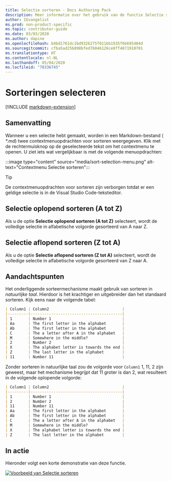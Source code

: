```yaml
---
title: Selectie sorteren - Docs Authoring Pack
description: Meer informatie over het gebruik van de functie Selectie sorteren van het Docs Authoring Pack, Visual Studio Code-extensie.
author: IEvangelist
ms.prod: non-product-specific
ms.topic: contributor-guide
ms.date: 03/03/2020
ms.author: dapine
ms.openlocfilehash: b4bd1761dc1bd9326275f011bb1935f6b695404d
ms.sourcegitcommit: cfba5ad25b898bfed76046126ce8ff4871910701
ms.translationtype: HT
ms.contentlocale: nl-NL
ms.lasthandoff: 05/04/2020
ms.locfileid: "78336745"
---
```

# <a name="sort-selection"></a>Sorteringen selecteren

[!INCLUDE [markdown-extension](includes/markdown-extension.md)]

## <a name="summary"></a>Samenvatting

Wanneer u een selectie hebt gemaakt, worden in een Markdown-bestand ( *\*.md*) twee contextmenuopdrachten voor sorteren weergegeven. Klik met de rechtermuisknop op de geselecteerde tekst om het contextmenu te openen. U ziet iets wat vergelijkbaar is met de volgende menuopdrachten:

:::image type="content" source="media/sort-selection-menu.png" alt-text="Contextmenu Selectie sorteren":::

> [!TIP]
> De contextmenuopdrachten voor sorteren zijn verborgen totdat er een geldige selectie is in de Visual Studio Code-teksteditor.

## <a name="sort-selection-ascending-a-to-z"></a>Selectie oplopend sorteren (A tot Z)

Als u de optie **Selectie oplopend sorteren (A tot Z)** selecteert, wordt de volledige selectie in alfabetische volgorde gesorteerd van A naar Z.

## <a name="sort-selection-descending-z-to-a"></a>Selectie aflopend sorteren (Z tot A)

Als u de optie **Selectie aflopend sorteren (Z tot A)** selecteert, wordt de volledige selectie in alfabetische volgorde gesorteerd van Z naar A.

## <a name="considerations"></a>Aandachtspunten

Het onderliggende sorteermechanisme maakt gebruik van sorteren in *natuurlijke taal*. Hierdoor is het krachtiger en uitgebreider dan het standaard sorteren. Kijk eens naar de volgende tabel:

```markdown
| Column1 | Column2                                |
|---------|----------------------------------------|
| 1       | Number 1                               |
| Aa      | The first letter in the alphabet       |
| Ab      | The first letter in the alphabet       |
| C       | The a letter after A in the alphabet   |
| M       | Somewhere in the middle?               |
| 2       | Number 2                               |
| X       | The alphabet letter is towards the end |
| Z       | The last letter in the alphabet        |
| 11      | Number 11                              |
```

Zonder sorteren in natuurlijke taal zou de volgorde voor `Column1` 1, 11, 2 zijn geweest, maar het mechanisme begrijpt dat 11 groter is dan 2, wat resulteert in de volgende oplopende volgorde:

```markdown
| Column1 | Column2                                |
|---------|----------------------------------------|
| 1       | Number 1                               |
| 2       | Number 2                               |
| 11      | Number 11                              |
| Aa      | The first letter in the alphabet       |
| Ab      | The first letter in the alphabet       |
| C       | The a letter after A in the alphabet   |
| M       | Somewhere in the middle?               |
| X       | The alphabet letter is towards the end |
| Z       | The last letter in the alphabet        |
```

## <a name="in-action"></a>In actie

Hieronder volgt een korte demonstratie van deze functie.

[![Voorbeeld van Selectie sorteren](media/sort-selection.gif)](media/sort-selection.gif#lightbox)
